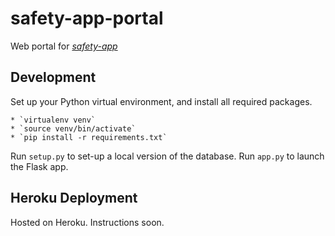 # safety-app-portal

Web portal for [*safety-app*](https://github.com/rice-apps/safety-app)

## Development
Set up your Python virtual environment, and install all required packages.

	* `virtualenv venv`
	* `source venv/bin/activate`
	* `pip install -r requirements.txt`

Run `setup.py` to set-up a local version of the database.
Run `app.py` to launch the Flask app.

## Heroku Deployment

Hosted on Heroku. Instructions soon.